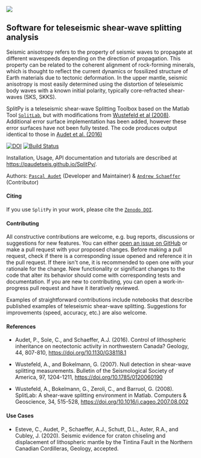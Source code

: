 
![](./splitpy/examples/figures/SplitPy_logo.png)

## Software for teleseismic shear-wave splitting analysis

Seismic anisotropy refers to the property of seismic waves to propagate
at different wavespeeds depending on the direction of propagation. This
property can be related to the coherent alignment of rock-forming minerals,
which is thought to reflect the current dynamics or fossilized structure of Earth
materials due to tectonic deformation. In the upper mantle, seismic anisotropy 
is most easily determined using the distortion of teleseismic body waves with a 
known initial polarity, typically core-refracted shear-waves (SKS, SKKS). 

SplitPy is a teleseismic shear-wave Splitting Toolbox based on the 
Matlab Tool [`SplitLab`](http://splitting.gm.univ-montp2.fr), 
but with modifications from [Wustefeld et al (2008)](#references). 
Additional error surface implementation has been added, however these error 
surfaces have not been fully tested. The code produces output identical to
those in [Audet et al. (2016)](#references)

[![DOI](https://zenodo.org/badge/211722700.svg)](https://zenodo.org/badge/latestdoi/211722700)
[![Build Status](https://travis-ci.org/paudetseis/SplitPy.svg?branch=master)](https://travis-ci.org/paudetseis/SplitPy)

Installation, Usage, API documentation and tutorials are described at 
https://paudetseis.github.io/SplitPy/.

Authors: [`Pascal Audet`](https://www.uogeophysics.com/authors/admin/) (Developer and Maintainer) & [`Andrew Schaeffer`](https://schaeffer.ca) (Contributor)

#### Citing

If you use `SplitPy` in your work, please cite the 
[`Zenodo DOI`](https://zenodo.org/badge/latestdoi/211722700).

#### Contributing

All constructive contributions are welcome, e.g. bug reports, discussions or suggestions for new features. You can either [open an issue on GitHub](https://github.com/paudetseis/PlateFlex/issues) or make a pull request with your proposed changes. Before making a pull request, check if there is a corresponding issue opened and reference it in the pull request. If there isn't one, it is recommended to open one with your rationale for the change. New functionality or significant changes to the code that alter its behavior should come with corresponding tests and documentation. If you are new to contributing, you can open a work-in-progress pull request and have it iteratively reviewed.

Examples of straightforward contributions include notebooks that describe published examples of teleseismic shear-wave splitting. Suggestions for improvements (speed, accuracy, etc.) are also welcome.

#### References

- Audet, P., Sole, C., and Schaeffer, A.J. (2016). Control of lithospheric
  inheritance on neotectonic activity in northwestern Canada? Geology,
  44, 807-810, https://doi.org/10.1130/G38118.1

- Wustefeld, A., and Bokelmann, G. (2007). Null detection in shear-wave splitting 
  measurements. Bulletin of the Seismological Society of America, 97, 1204-1211,
  https://doi.org/10.1785/0120060190

- Wustefeld, A., Bokelmann, G., Zeroli, C., and Barruol, G. (2008). SplitLab: 
  A shear-wave splitting environment in Matlab. Computers & Geoscience, 34, 
  515-528, https://doi.org/10.1016/j.cageo.2007.08.002

#### Use Cases

- Esteve, C., Audet, P., Schaeffer, A.J., Schutt, D.L., Aster, R.A., and Cubley, J. (2020). Seismic evidence for craton chiseling and displacement of lithospheric mantle by the Tintina Fault in the Northern Canadian Cordilleras, Geology, accepted.

